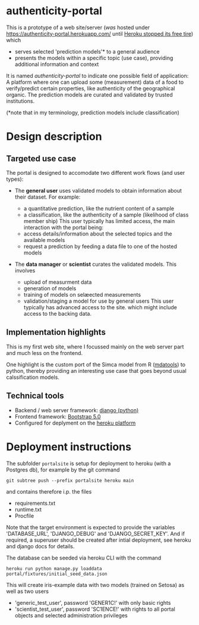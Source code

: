 # authenticity-portal
This is a prototype of a web site/server (*was* hosted under https://authenticity-portal.herokuapp.com/ until [Heroku stopped its free tire](https://blog.heroku.com/next-chapter)) which 
- serves selected 'prediction models'\* to a general audience
- presents the models within a specific topic (use case), providing additional information and context

It is named *authenticity-portal* to indicate one possible field of application: 
        A platform where one can upload some (measurement) data of a food to verify/predict 
        certain properties, like authenticity of the geographical organic. The prediction models 
        are curated and validated by trusted institutions. 
        
(\*note that in my terminology, prediction models include classification)

# Design description

## Targeted use case 
The portal is designed to accomodate two different work flows (and user types):

- The **general user** uses validated models to obtain information about their dataset. For example:
    - a quantitative prediction, like the nutrient content of a sample
    - a classification, like the authenticity of a sample (likelihood of class member ship)
   This user typically has limited access, the main interaction with the portal being:
    - access details/information about the selected topics and the available models
    - request a prediction by feeding a data file to one of the hosted models  

- The **data manager** or **scientist** curates the validated models. This involves 
    - upload of measurment data
    - generation of models
    - training of models on selæected measurements
    - validation/staging a model for use by general users
    This user typically has advanced access to the site. which might include access to the backing data.

## Implementation highlights
This is my first web site, where I focussed mainly on the web server part and much less on the frontend.

One highlight is the custom port of the Simca model from R ([mdatools](https://mdatools.com/docs/simca.html)) to python, thereby providing an interesting use case that goes beyond usual calssification models.   

## Technical tools
- Backend / web server framework: [django (python)](https://www.djangoproject.com/) 
- Frontend framework: [Bootstrap 5.0](https://getbootstrap.com/docs/)
- Configured for deplyment on the [heroku platform](https://www.heroku.com)


# Deployment instructions
The subfolder `portalsite` is setup for deployment to heroku (with a Postgres db), for example by the git command

```
git subtree push --prefix portalsite heroku main
```

and contains therefore i.p. the files
- requirements.txt
- runtime.txt
- Procfile

Note that the target environment is expected to provide the variables 'DATABASE_URL', 'DJANGO_DEBUG' and 'DJANGO_SECRET_KEY'.
And if required, a superuser should be created after intial deployment, see heroku and django docs for details.

The database can be seeded via heroku CLI with the command
```
heroku run python manage.py loaddata portal/fixtures/initial_seed_data.json
```
This will create iris-example data with two models (trained on Setosa) as well as two users
- 'generic_test_user', password 'GENER1C!' with only basic rights
- 'scientist_test_user', password 'SC1ENCE!' with rights to all portal objects and selected administration privileges

